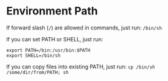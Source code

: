 # Environment Path

If forward slash (`/`) are allowed in commands, just run: `/bin/sh`

If you can set PATH or SHELL, just run:

```
export PATH=/bin:/usr/bin:$PATH
export SHELL=/bin/sh
```

If you can copy files into existing PATH, just run: `cp /bin/sh /some/dir/from/PATH; sh`